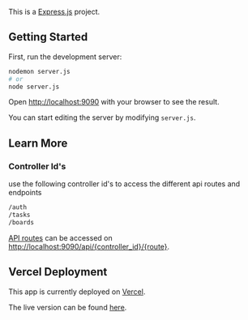 This is a [Express.js](https://expressjs.com/) project.

## Getting Started

First, run the development server:

```bash
nodemon server.js
# or
node server.js

```

Open [http://localhost:9090](http://localhost:9090) with your browser to see the result.

You can start editing the server by modifying `server.js`.

## Learn More

### Controller Id's

use the following controller id's to access the different api routes and endpoints

```bash
/auth
/tasks
/boards
```

[API routes](https://expressjs.com/en/4x/api.html) can be accessed on [http://localhost:9090/api/{controller_id}/{route}](http://localhost:9090/api).

## Vercel Deployment

This app is currently deployed on [Vercel](https://vercel.com/).

The live version can be found [here](https://task-manager-frontend.vercel.app/).
